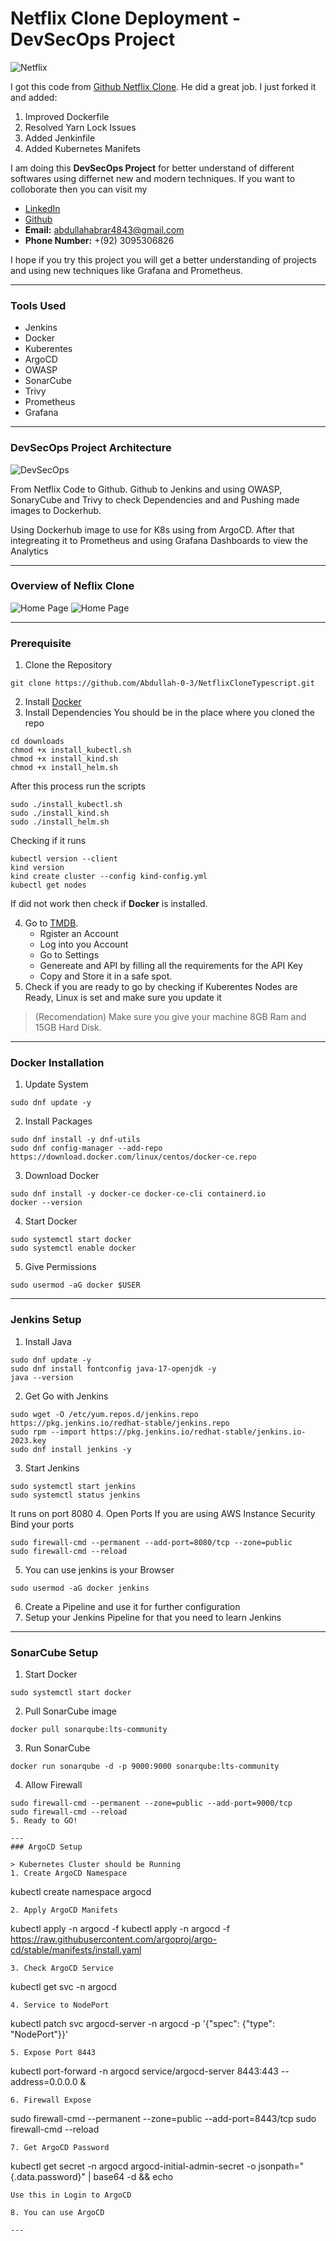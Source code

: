 # Netflix Clone Deployment - DevSecOps Project

<img src='public/assets/netflix-logo.png' alt='Netflix'>

I got this code from [Github Netflix Clone](https://github.com/jason-liu22/netflix-clone-react-typescript). He did a great job. I just forked it and added:

1. Improved Dockerfile
2. Resolved Yarn Lock Issues
3. Added Jenkinfile
4. Added Kubernetes Manifets

I am doing this **DevSecOps Project** for better understand of different softwares using differnet new and modern techniques. If you want to colloborate then you can visit my 

- [LinkedIn](https://www.linkedin.com/in/muhammadabdullahabrar)
- [Github](https://www.github.com/Abdullah-0-3)
- **Email:** abdullahabrar4843@gmail.com
- **Phone Number:** +(92) 3095306826

I hope if you try this project you will get a better understanding of projects and using new techniques like Grafana and Prometheus. 

---
### Tools Used

- Jenkins
- Docker
- Kuberentes
- ArgoCD
- OWASP
- SonarCube
- Trivy
- Prometheus
- Grafana

---
### DevSecOps Project Architecture

<img src='public/assets/Project.png' alt='DevSecOps'>

From Netflix Code to Github. Github to Jenkins and using OWASP, SonaryCube and Trivy to check Dependencies and and Pushing made images to Dockerhub.

Using Dockerhub image to use for K8s using from ArgoCD. After that integreating it to Prometheus and using Grafana Dashboards to view the Analytics

---
### Overview of Neflix Clone

<img src='public/assets/home-page.png' alt='Home Page'>

<img src='public/assets/mini-portal.png' alt='Home Page'>

---
### Prerequisite

1. Clone the Repository
  ```
  git clone https://github.com/Abdullah-0-3/NetflixCloneTypescript.git
  ```
2. Install [Docker](#docker-installation)
3. Install Dependencies
  You should be in the place where you cloned the repo
  ```
  cd downloads
  chmod +x install_kubectl.sh
  chmod +x install_kind.sh
  chmod +x install_helm.sh
  ```
  After this process run the scripts
  ```
  sudo ./install_kubectl.sh
  sudo ./install_kind.sh
  sudo ./install_helm.sh
  ```
  Checking if it runs
  ```
  kubectl version --client
  kind version
  kind create cluster --config kind-config.yml
  kubectl get nodes
  ```
  If did not work then check if **Docker** is installed.

4. Go to [TMDB](https://www.themoviedb.org/).
    - Rgister an Account
    - Log into you Account
    - Go to Settings
    - Genereate and API by filling all the requirements for the API Key
    - Copy and Store it in a safe spot.
5. Check if you are ready to go by checking if Kuberentes Nodes are Ready, Linux is set and make sure you update it

> (Recomendation) Make sure you give your machine 8GB Ram and 15GB Hard Disk.

---
### Docker Installation
1. Update System
  ```
  sudo dnf update -y
  ```
2. Install Packages
  ```
  sudo dnf install -y dnf-utils
  sudo dnf config-manager --add-repo https://download.docker.com/linux/centos/docker-ce.repo
  ```
3. Download Docker
  ```
  sudo dnf install -y docker-ce docker-ce-cli containerd.io
  docker --version
  ```
4. Start Docker
  ```
  sudo systemctl start docker
  sudo systemctl enable docker
  ```
5. Give Permissions
  ```
  sudo usermod -aG docker $USER
  ```

---
### Jenkins Setup

1. Install Java
  ```
  sudo dnf update -y
  sudo dnf install fontconfig java-17-openjdk -y
  java --version
  ```
2. Get Go with Jenkins
  ```
  sudo wget -O /etc/yum.repos.d/jenkins.repo https://pkg.jenkins.io/redhat-stable/jenkins.repo
  sudo rpm --import https://pkg.jenkins.io/redhat-stable/jenkins.io-2023.key
  sudo dnf install jenkins -y
  ```
3. Start Jenkins
  ```
  sudo systemctl start jenkins
  sudo systemctl status jenkins
  ```
  It runs on port 8080
4. Open Ports
  If you are using AWS Instance Security Bind your ports
  ```
  sudo firewall-cmd --permanent --add-port=8080/tcp --zone=public
  sudo firewall-cmd --reload
  ```
5. You can use jenkins is your Browser
  ```
  sudo usermod -aG docker jenkins
  ```
6. Create a Pipeline and use it for further configuration
7. Setup your Jenkins Pipeline for that you need to learn Jenkins

---
### SonarCube Setup
1. Start Docker
  ```
  sudo systemctl start docker
  ```
2. Pull SonarCube image
  ```
  docker pull sonarqube:lts-community
  ```
3. Run SonarCube
  ```
  docker run sonarqube -d -p 9000:9000 sonarqube:lts-community
  ```
4. Allow Firewall
  ```
  sudo firewall-cmd --permanent --zone=public --add-port=9000/tcp
  sudo firewall-cmd --reload
5. Ready to GO!

---
### ArgoCD Setup

> Kubernetes Cluster should be Running
1. Create ArgoCD Namespace
  ```
  kubectl create namespace argocd
  ```
2. Apply ArgoCD Manifets
  ```
  kubectl apply -n argocd -f kubectl apply -n argocd -f https://raw.githubusercontent.com/argoproj/argo-cd/stable/manifests/install.yaml
  ```
3. Check ArgoCD Service
  ```
  kubectl get svc -n argocd
  ```
4. Service to NodePort
  ```
  kubectl patch svc argocd-server -n argocd -p '{"spec": {"type": "NodePort"}}'
  ```
5. Expose Port 8443
  ```
  kubectl port-forward -n argocd service/argocd-server 8443:443 --address=0.0.0.0 &
  ```
6. Firewall Expose
  ```
  sudo firewall-cmd --permanent --zone=public --add-port=8443/tcp
  sudo firewall-cmd --reload
  ```
7. Get ArgoCD Password
  ```
  kubectl get secret -n argocd argocd-initial-admin-secret -o jsonpath="{.data.password}" | base64 -d && echo
  ```
  Use this in Login to ArgoCD
  
8. You can use ArgoCD

---